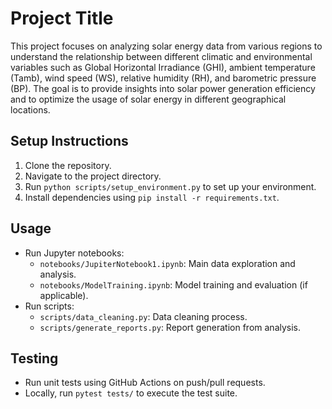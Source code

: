 # Project Title
This project focuses on analyzing solar energy data from various regions to understand the relationship between different climatic and environmental variables such as Global Horizontal Irradiance (GHI), ambient temperature (Tamb), wind speed (WS), relative humidity (RH), and barometric pressure (BP). The goal is to provide insights into solar power generation efficiency and to optimize the usage of solar energy in different geographical locations.

## Setup Instructions
1. Clone the repository.
2. Navigate to the project directory.
3. Run `python scripts/setup_environment.py` to set up your environment.
4. Install dependencies using `pip install -r requirements.txt`.

## Usage
- Run Jupyter notebooks:
  - `notebooks/JupiterNotebook1.ipynb`: Main data exploration and analysis.
  - `notebooks/ModelTraining.ipynb`: Model training and evaluation (if applicable).
- Run scripts:
  - `scripts/data_cleaning.py`: Data cleaning process.
  - `scripts/generate_reports.py`: Report generation from analysis.

## Testing
- Run unit tests using GitHub Actions on push/pull requests.
- Locally, run `pytest tests/` to execute the test suite.
